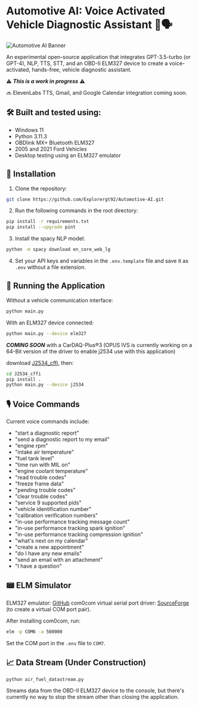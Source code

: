 # Automotive AI: Voice Activated Vehicle Diagnostic Assistant 🚗🗣️

![Automotive AI Banner](banner.png)

An experimental open-source application that integrates GPT-3.5-turbo (or GPT-4), NLP, TTS, STT, and an OBD-II ELM327 device to create a voice-activated, hands-free, vehicle diagnostic assistant.

⚠️ ***This is a work in progress*** ⚠️

🔜 ElevenLabs TTS, Gmail, and Google Calendar integration coming soon.

## 🛠️ Built and tested using:

- Windows 11
- Python 3.11.3
- OBDlink MX+ Bluetooth ELM327
- 2005 and 2021 Ford Vehicles
- Desktop testing using an ELM327 emulator

## 🚀 Installation

1. Clone the repository:

```bash
git clone https://github.com/Explorergt92/Automotive-AI.git
```

2. Run the following commands in the root directory:

```bash
pip install -r requirements.txt
pip install --upgrade pint
```

3. Install the spacy NLP model:

```bash
python -m spacy download en_core_web_lg
```

4. Set your API keys and variables in the `.env.template` file and save it as `.env` without a file extension.

## 🏁 Running the Application

Without a vehicle communication interface:

```bash
python main.py
```

With an ELM327 device connected:

```bash
python main.py --device elm327
```

***COMING SOON***
with a CarDAQ-Plus®3 (OPUS IVS is currently working on a 64-Bit version of the driver to enable j2534 use with this application)

download [J2534_cffi](https://github.com/MCU-Innovations/J2534_cffi.git), then:

```bash
cd J2534_cffi
pip install .
python main.py --device j2534
```

## 🎙️ Voice Commands

Current voice commands include:

- "start a diagnostic report"
- "send a diagnostic report to my email"
- "engine rpm"
- "intake air temperature"
- "fuel tank level"
- "time run with MIL on"
- "engine coolant temperature"
- "read trouble codes"
- "freeze frame data"
- "pending trouble codes"
- "clear trouble codes"
- "service 9 supported pids"
- "vehicle identification number"
- "calibration verification numbers"
- "in-use performance tracking message count"
- "in-use performance tracking spark ignition"
- "in-use performance tracking compression ignition"
- "what's next on my calendar"
- "create a new appointment"
- "do I have any new emails"
- "send an email with an attachment"
- "I have a question"

## 📟 ELM Simulator

ELM327 emulator: [GitHub](https://github.com/Ircama/ELM327-emulator)
com0com virtual serial port driver: [SourceForge](https://sourceforge.net/projects/com0com/) (to create a virtual COM port pair).

After installing com0com, run:

```bash
elm -p COM6 -a 500000
```

Set the COM port in the `.env` file to `COM7`.

## 📈 Data Stream (Under Construction)

```bash
python air_fuel_datastream.py
```

Streams data from the OBD-II ELM327 device to the console, but there's currently no way to stop the stream other than closing the application.
